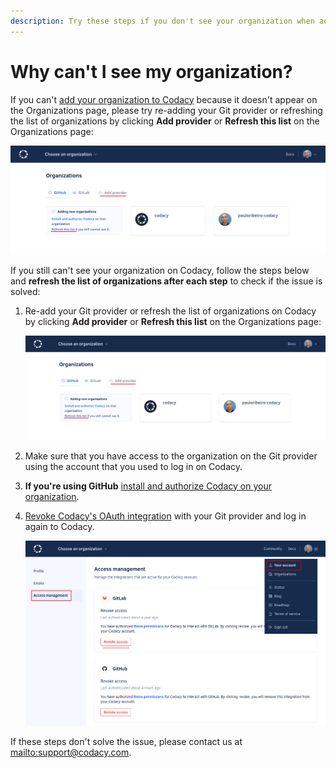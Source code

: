 ```yaml
---
description: Try these steps if you don't see your organization when adding your organization on Codacy.
---
```


# Why can't I see my organization?

If you can't [add your organization to Codacy](../../organizations/what-are-organizations.md#adding-an-organization) because it doesn't appear on the Organizations page, please try re-adding your Git provider or refreshing the list of organizations by clicking **Add provider** or **Refresh this list** on the Organizations page:

![Refreshing the list of organizations](images/organization-refresh-list.png)

If you still can't see your organization on Codacy, follow the steps below and **refresh the list of organizations after each step** to check if the issue is solved:

1.  Re-add your Git provider or refresh the list of organizations on Codacy by clicking **Add provider** or **Refresh this list** on the Organizations page:

    ![Refreshing the list of organizations](images/organization-refresh-list.png)

1.  Make sure that you have access to the organization on the Git provider using the account that you used to log in on Codacy.

1.  **If you're using GitHub** [install and authorize Codacy on your organization](https://github.com/apps/codacy-production/installations/new).

1.  [Revoke Codacy's OAuth integration](../../getting-started/which-permissions-does-codacy-need-from-my-account.md#revoking-access-to-integrations) with your Git provider and log in again to Codacy.

    ![Revoking Codacy's OAuth integration](../../getting-started/images/revoke-integration.png)

If these steps don't solve the issue, please contact us at <mailto:support@codacy.com>.
